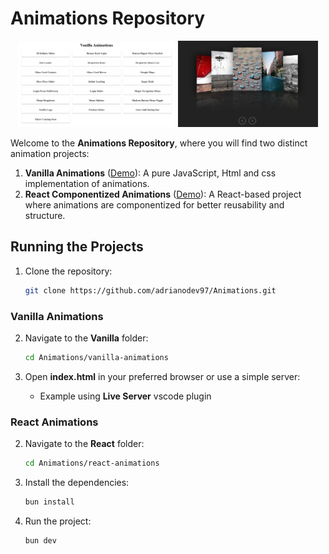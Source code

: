 # Animations Repository

<p align="center">
   <img src="assets/home-view.png" alt="Home View" width="50%" />
   <img src="assets/animation-example.png" alt="Animation Example" width="44.5%" />
</p>

Welcome to the **Animations Repository**, where you will find two distinct animation projects:
1. **Vanilla Animations** ([Demo](https://animations-eosin.vercel.app/)): A pure JavaScript, Html and css implementation of animations.
2. **React Componentized Animations** ([Demo](https://react-animations-lilac.vercel.app/)): A React-based project where animations are componentized for better reusability and structure.

## Running the Projects

1. Clone the repository:
   ```bash
   git clone https://github.com/adrianodev97/Animations.git
   ```

### Vanilla Animations

2. Navigate to the **Vanilla** folder:
    ```bash
    cd Animations/vanilla-animations
    ```

3. Open **index.html** in your preferred browser or use a simple server:
   - Example using **Live Server** vscode plugin


### React Animations

2. Navigate to the **React** folder:
    ```bash
    cd Animations/react-animations
    ```

3. Install the dependencies:
    ```bash
    bun install
    ```

4. Run the project:
    ```bash
    bun dev
    ```

